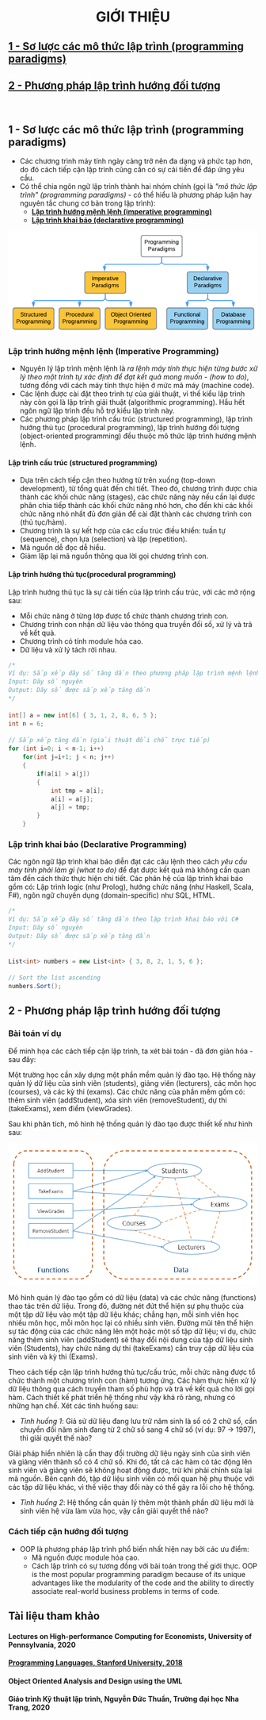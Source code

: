 <h1 align="center"> 
GIỚI THIỆU
</h1>

## [1 - Sơ lược các mô thức lập trình (programming paradigms)](#paradigms)
## [2 - Phương pháp lập trình hướng đối tượng](#oop)

<br>

## 1 - Sơ lược các mô thức lập trình (programming paradigms) <a name="paradigms"/>
- Các chương trình máy tính ngày càng trở nên đa dạng và phức tạp hơn, do đó cách tiếp cận lập trình cũng cần có sự cải tiến để đáp ứng yêu cầu. 
- Có thể chia ngôn ngữ lập trình thành hai nhóm chính (gọi là *"mô thức lập trình" (programming paradigms)* - có thể hiểu là phương pháp luận hay nguyên tắc chung cơ bản trong lập trình): 
    * [**Lập trình hướng mệnh lệnh (imperative programming)**](#imperative)
    * [**Lập trình khai báo (declarative programming)**](#declarative)

<img alt="Programming paradigms" src="figs/programming-paradigms-2.png"> 

### **Lập trình hướng mệnh lệnh (Imperative Programming)** <a name="imperative"/>
- Nguyên lý lập trình mệnh lệnh là *ra lệnh máy tính thực hiện từng bước xử lý theo một trình tự xác định để đạt kết quả mong muốn - (how to do)*, tương đồng với cách máy tính thực hiện ở mức mã máy (machine code). 
- Các lệnh được cài đặt theo trình tự của giải thuật, vì thế kiểu lập trình này còn gọi là lập trình giải thuật (algorithmic programming). Hầu hết ngôn ngữ lập trình đều hỗ trợ kiểu lập trình này. 
- Các phương pháp lập trình cấu trúc (structured programming), lập trình hướng thủ tục (procedural programming), lập trình hướng đối tượng (object-oriented programming) đều thuộc mô thức lập trình hướng mệnh lệnh.

#### Lập trình cấu trúc (structured programming)
- Dựa trên cách tiếp cận theo hướng từ trên xuống (top-down development), từ tổng quát đến chi tiết. Theo đó, chương trình được chia thành các khối chức năng (stages), các chức năng này nếu cần lại được phân chia tiếp thành các khối chức năng nhỏ hơn, cho đến khi các khối chức năng nhỏ nhất đủ đơn giản để cài đặt thành các chương trình con (thủ tục/hàm).
- Chương trình là sự kết hợp của các cấu trúc điều khiển: tuần tự (sequence), chọn lựa (selection) và lặp (repetition).
- Mã nguồn dễ đọc dễ hiểu.
- Giảm lặp lại mã nguồn thông qua lời gọi chương trình con.

#### Lập trình hướng thủ tục(procedural programming)
Lập trình hướng thủ tục là sự cải tiến của lập trình cấu trúc, với các mở rộng sau:
-  Mỗi chức năng ở từng lớp được tổ chức thành chương trình con.
- Chương trình con nhận dữ liệu vào thông qua truyền đối số, xử lý và trả về kết quả.
- Chương trình có tính module hóa cao.
- Dữ liệu và xử lý tách rời nhau.
```csharp
/*
Ví dụ: Sắp xếp dãy số tăng dần theo phương pháp lập trình mệnh lệnh với C#
Input: Dãy số nguyên
Output: Dãy số được sắp xếp tăng dần
*/

int[] a = new int[6] { 3, 1, 2, 8, 6, 5 };
int n = 6;

// Sắp xếp tăng dần (giải thuật đổi chỗ trực tiếp)
for (int i=0; i < n-1; i++)
    for(int j=i+1; j < n; j++)
    {
        if(a[i] > a[j])
        {
            int tmp = a[i];
            a[i] = a[j];
            a[j] = tmp;
        }
    }
```

### **Lập trình khai báo (Declarative Programming)** <a name="declarative"/>

Các ngôn ngữ lập trình khai báo diễn đạt các câu lệnh theo cách *yêu cầu máy tính phải làm gì (what to do)* để đạt được kết quả mà không cần quan tâm đến cách thức thực hiện chi tiết. Các phân hệ của lập trình khai báo gồm có: Lập trình logic (như Prolog), hướng chức năng (như Haskell, Scala, F#), ngôn ngữ chuyên dụng (domain-specific) như SQL, HTML.

```csharp
/*
Ví dụ: Sắp xếp dãy số tăng dần theo lập trình khai báo với C#
Input: Dãy số nguyên
Output: Dãy số được sắp xếp tăng dần
*/

List<int> numbers = new List<int> { 3, 8, 2, 1, 5, 6 };

// Sort the list ascending
numbers.Sort();
```

## 2 - Phương pháp lập trình hướng đối tượng <a name="oop"/>
### Bài toán ví dụ
Để minh họa các cách tiếp cận lập trình, ta xét bài toán - đã đơn giản hóa - sau đây:

Một trường học cần xây dựng một phần mềm quản lý đào tạo. Hệ thống này quản lý dữ liệu của sinh viên (students), giảng viên (lecturers), các môn học (courses), và các kỳ thi (exams). 
Các chức năng của phần mềm gồm có: thêm sinh viên (addStudent), xóa sinh viên (removeStudent), dự thi (takeExams), xem điểm (viewGrades). 

Sau khi phân tích, mô hình hệ thống quản lý đào tạo được thiết kế như hình sau:

<img src="figs/academicsystem.PNG">

Mô hình quản lý đào tạo gồm có dữ liệu (data) và các chức năng (functions) thao tác trên dữ liệu. Trong đó, đường nét đứt thể hiện sự phụ thuộc của một tập dữ liệu vào một tập dữ liệu khác; chẳng hạn, mỗi sinh viên học nhiều môn học, mỗi môn học lại có nhiều sinh viên. Đường mũi tên thể hiện sự tác động của các chức năng lên một hoặc một số tập dữ liệu; ví dụ, chức năng thêm sinh viên (addStudent) sẽ thay đổi nội dung của tập dữ liệu sinh viên (Students), hay chức năng dự thi (takeExams) cần truy cập dữ liệu của sinh viên và kỳ thi (Exams). 

Theo cách tiếp cận lập trình hướng thủ tục/cấu trúc, mỗi chức năng được tổ chức thành một chương trình con (hàm) tương ứng. Các hàm thực hiện xử lý dữ liệu thông qua cách truyền tham số phù hợp và trả về kết quả cho lời gọi hàm. Cách thiết kế phát triển hệ thống như vậy khá rõ ràng, nhưng có những hạn chế. Xét các tình huống sau:
- *Tình huống 1*: Giả sử dữ liệu đang lưu trữ năm sinh là số có 2 chữ số, cần chuyển đổi năm sinh đang từ 2 chữ số sang 4 chữ số (ví dụ: 97 -> 1997), thì giải quyết thế nào?

Giải pháp hiển nhiên là cần thay đổi trường dữ liệu ngày sinh của sinh viên và giảng viên thành số có 4 chữ số. Khi đó, tất cả các hàm có tác động lên sinh viên và giảng viên sẽ không hoạt động được, trừ khi phải chỉnh sửa lại mã nguồn. Bên cạnh đó, tập dữ liệu sinh viên có mối quan hệ phụ thuộc với các tập dữ liệu khác, vì thế việc thay đổi này có thể gây ra lỗi cho hệ thống.

- *Tình huống 2*: Hệ thống cần quản lý thêm một thành phần dữ liệu mới là sinh viên hệ vừa làm vừa học, vậy cần giải quyết thế nào?



### Cách tiếp cận hướng đối tượng
- OOP là phương pháp lập trình phổ biến nhất hiện nay bởi các ưu điểm: 
     * Mã nguồn được module hóa cao.
     * Cách lập trình có sự tương đồng với bài toán trong thế giới thực.
OOP is the most popular programming paradigm because of its unique advantages like the modularity of the code and the ability to directly associate real-world business problems in terms of code.

## Tài liệu tham khảo 

#### Lectures on High-performance Computing for Economists, University of Pennsylvania, 2020

#### [Programming Languages, Stanford University, 2018](https://web.stanford.edu/class/cs106e/lectureNotes/L14NProgrammingLanguages.pdf)

#### Object Oriented Analysis and Design using the UML

#### Giáo trình Kỹ thuật lập trình, Nguyễn Đức Thuần, Trường đại học Nha Trang, 2020



